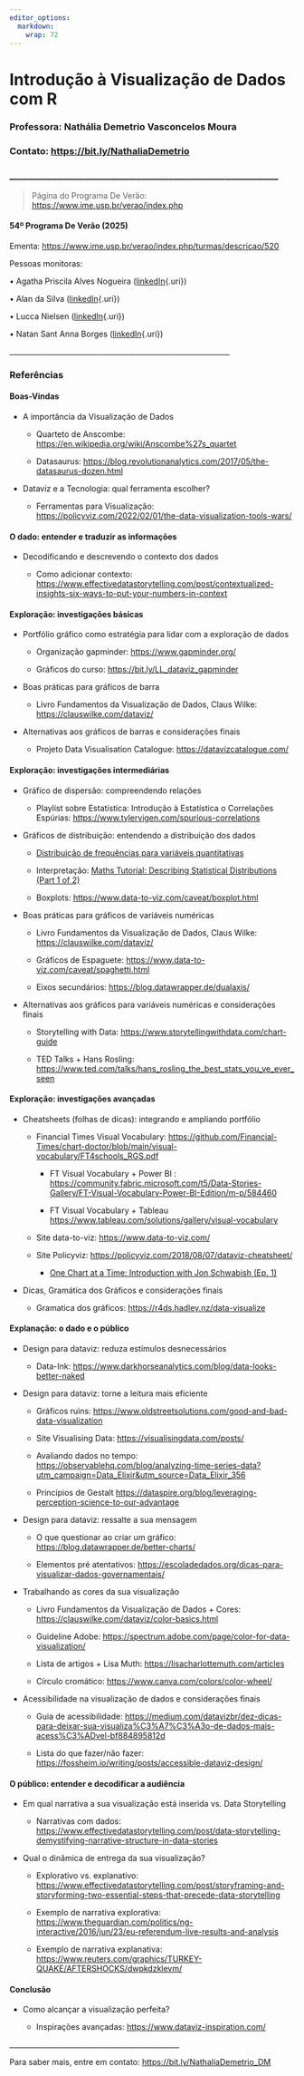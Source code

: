 ```yaml
---
editor_options: 
  markdown: 
    wrap: 72
---
```


# Introdução à Visualização de Dados com R

### Professora: Nathália Demetrio Vasconcelos Moura

### Contato: <https://bit.ly/NathaliaDemetrio>

### \_\_\_\_\_\_\_\_\_\_\_\_\_\_\_\_\_\_\_\_\_\_\_\_\_\_\_\_\_\_\_\_\_\_\_\_\_\_\_\_\_\_\_\_\_\_\_\_\_\_\_\_\_\_\_\_\_\_\_\_\_

> Página do Programa De Verão: <https://www.ime.usp.br/verao/index.php>

#### 54º Programa De Verão (2025)

Ementa: <https://www.ime.usp.br/verao/index.php/turmas/descricao/520>

Pessoas monitoras:

• Agatha Priscila Alves Nogueira
([linkedIn](https://www.linkedin.com/in/agatha-nogueira/){.uri})

• Alan da Silva
([linkedIn](https://www.linkedin.com/in/alan-silva-341600196){.uri})

• Lucca Nielsen
([linkedIn](https://www.linkedin.com/in/lucca-nielsen-53b2a9181/){.uri})

• Natan Sant Anna Borges
([linkedIn](https://www.linkedin.com/in/natan-borges-6990b81a4/){.uri})

\_\_\_\_\_\_\_\_\_\_\_\_\_\_\_\_\_\_\_\_\_\_\_\_\_\_\_\_\_\_\_\_\_\_\_\_\_\_\_\_\_\_\_\_\_\_\_\_\_\_\_\_\_\_\_\_\_\_\_\_\_

### Referências

#### Boas-Vindas

-   A importância da Visualização de Dados

    -   Quarteto de Anscombe:
        <https://en.wikipedia.org/wiki/Anscombe%27s_quartet>

    -   Datasaurus:
        <https://blog.revolutionanalytics.com/2017/05/the-datasaurus-dozen.html>

-   Dataviz e a Tecnologia: qual ferramenta escolher?

    -   Ferramentas para Visualização:
        <https://policyviz.com/2022/02/01/the-data-visualization-tools-wars/>

#### O dado: entender e traduzir as informações

-   Decodificando e descrevendo o contexto dos dados

    -   Como adicionar contexto:
        <https://www.effectivedatastorytelling.com/post/contextualized-insights-six-ways-to-put-your-numbers-in-context>

#### Exploração: investigações básicas

-   Portfólio gráfico como estratégia para lidar com a exploração de
    dados

    -   Organização gapminder: <https://www.gapminder.org/>

    -   Gráficos do curso: <https://bit.ly/LL_dataviz_gapminder>

-   Boas práticas para gráficos de barra

    -   Livro Fundamentos da Visualização de Dados, Claus Wilke:
        <https://clauswilke.com/dataviz/>

-   Alternativas aos gráficos de barras e considerações finais

    -   Projeto Data Visualisation Catalogue:
        <https://datavizcatalogue.com/>

#### Exploração: investigações intermediárias

-   Gráfico de dispersão: compreendendo relações

    -   Playlist sobre Estatística: Introdução à Estatística o
        Correlações Espúrias:
        <https://www.tylervigen.com/spurious-correlations>

-   Gráficos de distribuição: entendendo a distribuição dos dados

    -   [Distribuição de frequências para variáveis
        quantitativas](https://www.youtube.com/watch?v=U4m2VmbE5TU&list=PLQcLb-PUD9WNZnVBYDKEonioyJw3nEaOM&index=8)

    -   Interpretação: [Maths Tutorial: Describing Statistical
        Distributions (Part 1 of
        2)](https://www.youtube.com/watch?v=achLJ8PRyBw&list=PLk7nLR5L-yp2b2tyraNSFt2otnfNL9q_t&index=11)

    -   Boxplots: <https://www.data-to-viz.com/caveat/boxplot.html>

-   Boas práticas para gráficos de variáveis numéricas

    -   Livro Fundamentos da Visualização de Dados, Claus Wilke:
        <https://clauswilke.com/dataviz/>

    -   Gráficos de Espaguete:
        <https://www.data-to-viz.com/caveat/spaghetti.html>

    -   Eixos secundários: <https://blog.datawrapper.de/dualaxis/>

-   Alternativas aos gráficos para variáveis numéricas e considerações
    finais

    -   Storytelling with Data:
        <https://www.storytellingwithdata.com/chart-guide>

    -   TED Talks + Hans Rosling:
        <https://www.ted.com/talks/hans_rosling_the_best_stats_you_ve_ever_seen>

#### Exploração: investigações avançadas

-   Cheatsheets (folhas de dicas): integrando e ampliando portfólio

    -   Financial Times Visual Vocabulary:
        <https://github.com/Financial-Times/chart-doctor/blob/main/visual-vocabulary/FT4schools_RGS.pdf>

        -   FT Visual Vocabulary + Power BI :
            <https://community.fabric.microsoft.com/t5/Data-Stories-Gallery/FT-Visual-Vocabulary-Power-BI-Edition/m-p/584460>

        -   FT Visual Vocabulary + Tableau
            <https://www.tableau.com/solutions/gallery/visual-vocabulary>

    -   Site data-to-viz: <https://www.data-to-viz.com/>

    -   Site Policyviz:
        <https://policyviz.com/2018/08/07/dataviz-cheatsheet/>

        -   [One Chart at a Time: Introduction with Jon Schwabish (Ep.
            1)](https://www.youtube.com/watch?v=gFFj22kjlZk&list=PLfv89tPxlTiVIrwuSBCISiBaGSH1CJR5-)

-   Dicas, Gramática dos Gráficos e considerações finais

    -   Gramatica dos gráficos: <https://r4ds.hadley.nz/data-visualize>

#### Explanação: o dado e o público

-   Design para dataviz: reduza estímulos desnecessários

    -   Data-Ink:
        <https://www.darkhorseanalytics.com/blog/data-looks-better-naked>

-   Design para dataviz: torne a leitura mais eficiente

    -   Gráficos ruins:
        <https://www.oldstreetsolutions.com/good-and-bad-data-visualization>

    -   Site Visualising Data: <https://visualisingdata.com/posts/>

    -   Avaliando dados no tempo:
        <https://observablehq.com/blog/analyzing-time-series-data?utm_campaign=Data_Elixir&utm_source=Data_Elixir_356>

    -   Princípios de Gestalt
        <https://dataspire.org/blog/leveraging-perception-science-to-our-advantage>

-   Design para dataviz: ressalte a sua mensagem

    -   O que questionar ao criar um gráfico:
        <https://blog.datawrapper.de/better-charts/>

    -   Elementos pré atentativos:
        <https://escoladedados.org/dicas-para-visualizar-dados-governamentais/>

-   Trabalhando as cores da sua visualização

    -   Livro Fundamentos da Visualização de Dados + Cores:
        <https://clauswilke.com/dataviz/color-basics.html>

    -   Guideline Adobe:
        <https://spectrum.adobe.com/page/color-for-data-visualization/>

    -   Lista de artigos + Lisa Muth:
        <https://lisacharlottemuth.com/articles>

    -   Círculo cromático: <https://www.canva.com/colors/color-wheel/>

-   Acessibilidade na visualização de dados e considerações finais

    -   Guia de acessibilidade:
        <https://medium.com/datavizbr/dez-dicas-para-deixar-sua-visualiza%C3%A7%C3%A3o-de-dados-mais-acess%C3%ADvel-bf884895812d>

    -   Lista do que fazer/não fazer:
        <https://fossheim.io/writing/posts/accessible-dataviz-design/>

#### O público: entender e decodificar a audiência

-   Em qual narrativa a sua visualização está inserida vs. Data
    Storytelling

    -   Narrativas com dados:
        <https://www.effectivedatastorytelling.com/post/data-storytelling-demystifying-narrative-structure-in-data-stories>

-   Qual o dinâmica de entrega da sua visualização?

    -   Explorativo vs. explanativo:
        <https://www.effectivedatastorytelling.com/post/storyframing-and-storyforming-two-essential-steps-that-precede-data-storytelling>

    -   Exemplo de narrativa explorativa:
        <https://www.theguardian.com/politics/ng-interactive/2016/jun/23/eu-referendum-live-results-and-analysis>

    -   Exemplo de narrativa explanativa:
        <https://www.reuters.com/graphics/TURKEY-QUAKE/AFTERSHOCKS/dwpkdzklevm/>

#### Conclusão

-   Como alcançar a visualização perfeita?

    -   Inspirações avançadas: <https://www.dataviz-inspiration.com/>

\_\_\_\_\_\_\_\_\_\_\_\_\_\_\_\_\_\_\_\_\_\_\_\_\_\_\_\_\_\_\_\_\_\_\_\_\_\_\_\_\_\_\_\_\_\_\_

Para saber mais, entre em contato: <https://bit.ly/NathaliaDemetrio_DM>
